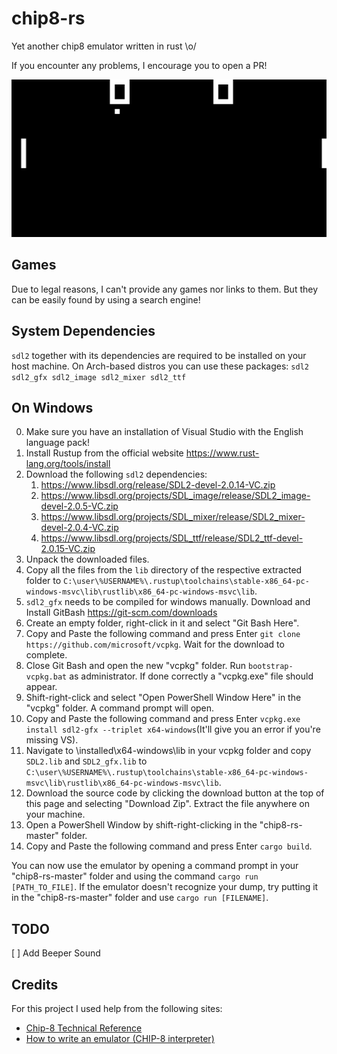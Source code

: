 chip8-rs
========

Yet another chip8 emulator written in rust \o/

If you encounter any problems, I encourage you to open a PR!

![PONG](pong.png)

## Games
Due to legal reasons, I can't provide any games nor links to them.
But they can be easily found by using a search engine!

## System Dependencies
`sdl2` together with its dependencies are required to be installed on your host machine.
On Arch-based distros you can use these packages:
`sdl2 sdl2_gfx sdl2_image sdl2_mixer sdl2_ttf`

## On Windows
0. Make sure you have an installation of Visual Studio with the English language pack!
1. Install Rustup from the official website https://www.rust-lang.org/tools/install
2. Download the following `sdl2` dependencies:
    1. https://www.libsdl.org/release/SDL2-devel-2.0.14-VC.zip
    2. https://www.libsdl.org/projects/SDL_image/release/SDL2_image-devel-2.0.5-VC.zip 
    3. https://www.libsdl.org/projects/SDL_mixer/release/SDL2_mixer-devel-2.0.4-VC.zip
    4. https://www.libsdl.org/projects/SDL_ttf/release/SDL2_ttf-devel-2.0.15-VC.zip
3. Unpack the downloaded files.
4. Copy all the files from the `lib` directory of the respective extracted folder to `C:\user\%USERNAME%\.rustup\toolchains\stable-x86_64-pc-windows-msvc\lib\rustlib\x86_64-pc-windows-msvc\lib`.
6. `sdl2_gfx` needs to be compiled for windows manually. Download and Install GitBash https://git-scm.com/downloads
7. Create an empty folder, right-click in it and select "Git Bash Here".
8. Copy and Paste the following command and press Enter `git clone https://github.com/microsoft/vcpkg`. Wait for the download to complete.
9. Close Git Bash and open the new "vcpkg" folder. Run `bootstrap-vcpkg.bat` as administrator. If done correctly a "vcpkg.exe" file should appear.
10. Shift-right-click and select "Open PowerShell Window Here" in the "vcpkg" folder. A command prompt will open.
11. Copy and Paste the following command and press Enter `vcpkg.exe install sdl2-gfx --triplet x64-windows`(It'll give you an error if you're missing VS). 
12. Navigate to \installed\x64-windows\lib in your vcpkg folder and copy `SDL2.lib` and `SDL2_gfx.lib` to `C:\user\%USERNAME%\.rustup\toolchains\stable-x86_64-pc-windows-msvc\lib\rustlib\x86_64-pc-windows-msvc\lib`.
13. Download the source code by clicking the download button at the top of this page and selecting "Download Zip". Extract the file anywhere on your machine.
14. Open a PowerShell Window by shift-right-clicking in the "chip8-rs-master" folder.
15. Copy and Paste the following command and press Enter `cargo build`.

You can now use the emulator by opening a command prompt in your "chip8-rs-master" folder and using the command `cargo run [PATH_TO_FILE]`.
If the emulator doesn't recognize your dump, try putting it in the "chip8-rs-master" folder and use `cargo run [FILENAME]`.

## TODO
[ ] Add Beeper Sound

## Credits
For this project I used help from the following sites:
+ [Chip-8 Technical Reference](http://devernay.free.fr/hacks/chip8/C8TECH10.HTM#3.0)
+ [How to write an emulator (CHIP-8 interpreter)](http://www.multigesture.net/articles/how-to-write-an-emulator-chip-8-interpreter/)
